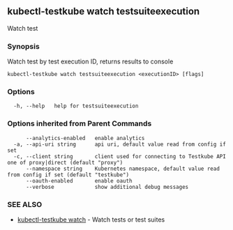 ## kubectl-testkube watch testsuiteexecution

Watch test

### Synopsis

Watch test by test execution ID, returns results to console

```
kubectl-testkube watch testsuiteexecution <executionID> [flags]
```

### Options

```
  -h, --help   help for testsuiteexecution
```

### Options inherited from Parent Commands

```
      --analytics-enabled   enable analytics
  -a, --api-uri string      api uri, default value read from config if set
  -c, --client string       client used for connecting to Testkube API one of proxy|direct (default "proxy")
      --namespace string    Kubernetes namespace, default value read from config if set (default "testkube")
      --oauth-enabled       enable oauth
      --verbose             show additional debug messages
```

### SEE ALSO

* [kubectl-testkube watch](kubectl-testkube_watch.md)	 - Watch tests or test suites

